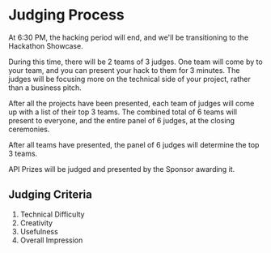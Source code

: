 # Judging Process

At 6:30 PM, the hacking period will end, and we'll be transitioning to the Hackathon Showcase. 

During this time, there will be 2 teams of 3 judges. One team will come by to your team, and you can present your hack to them for 3 minutes.
The judges will be focusing more on the technical side of your project, rather than a business pitch.

After all the projects have been presented, each team of judges will come up with a list of their top 3 teams. 
The combined total of 6 teams will present to everyone, and the entire panel of 6 judges, at the closing ceremonies. 

After all teams have presented, the panel of 6 judges will determine the top 3 teams.

API Prizes will be judged and presented by the Sponsor awarding it.

## Judging Criteria

1. Technical Difficulty
2. Creativity
3. Usefulness
4. Overall Impression 